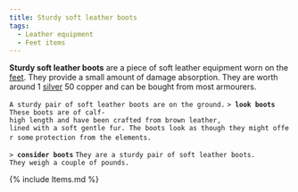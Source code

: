 ```yaml
---
title: Sturdy soft leather boots
tags:
  - Leather equipment
  - Feet items
---
```

**Sturdy soft leather boots** are a piece of soft leather equipment worn
on the [feet](feet "wikilink"). They provide a small amount of damage
absorption. They are worth around 1 [silver](silver "wikilink") 50
copper and can be bought from most armourers.

`A sturdy pair of soft leather boots are on the ground.`
`> `**`look boots`**
`These boots are of calf-high length and have been crafted from brown leather,`
`lined with a soft gentle fur. The boots look as though they might offer some`
`protection from the elements.`

`> `**`consider boots`**
`They are a sturdy pair of soft leather boots.`
`They weigh a couple of pounds.`

{% include Items.md %}
